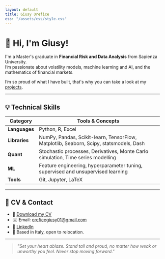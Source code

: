 ```yaml
---
layout: default
title: Giusy Orefice
css: "/assets/css/style.css"
---
```


# 👋 Hi, I'm Giusy!

I'm a Master's graduate in **Financial Risk and Data Analysis** from Sapienza University.  
I’m passionate about volatility models, machine learning and AI, and the mathematics of financial markets.

I’m so proud of what I have built, that's why you can take a look at my [projects](/projects.md).

---

## 💡 Technical Skills

| Category       | Tools & Concepts |
|----------------|------------------|
| **Languages**  | Python, R, Excel|
| **Libraries**  | NumPy, Pandas, Scikit-learn, TensorFlow, Matplotlib, Seaborn, Scipy, statsmodels, Dash|
| **Quant**      | Stochastic processes, Derivatives, Monte Carlo simulation, Time series modelling |
| **ML**         | Feature engineering, hyperparameter tuning, supervised and unsupervised learning |
| **Tools**      | Git, Jupyter, LaTeX |

---

## 📄 CV & Contact

- 📃 [Download my CV](https://github.com/yukigiusy/yukigiusy/blob/main/Giuseppina_Orefice_CV_Analyst_Pro%20(5).pdf)
- ✉️ Email: oreficegiusy01@gmail.com
- 💼 [LinkedIn](https://www.linkedin.com/me?trk=p_mwlite_profile_view-secondary_nav)
- 📍 Based in Italy, open to relocation.

---

> _"Set your heart ablaze. Stand tall and proud, no matter how weak or unworthy you feel. Never stop moving forward."_
